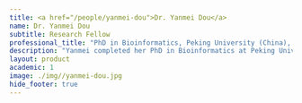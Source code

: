 ```yaml
---
title: <a href="/people/yanmei-dou">Dr. Yanmei Dou</a>
name: Dr. Yanmei Dou
subtitle: Research Fellow
professional_title: "PhD in Bioinformatics, Peking University (China), Postdoctoral Fellow (2017-2021), Principal Investigator, Westlake University"  # Joined professional titles
description: "Yanmei completed her PhD in Bioinformatics at Peking University. She co-developed MosaicHunter, a Bayesian-based software to identify post-zygotic mosaicisms in whole-genome sequencing and whole-exome sequencing of non-cancer individuals using unpaired, paired, or trio samples (http://mosaichunter.cbi.pku.edu.cn/), and performed bioinformatic analysis of single nucleotide mosaicisms in exome data of ASD pedigrees. She is interested in somatic mutations in human genome."
layout: product
academic: 1
image: ./img//yanmei-dou.jpg
hide_footer: true
---
```

